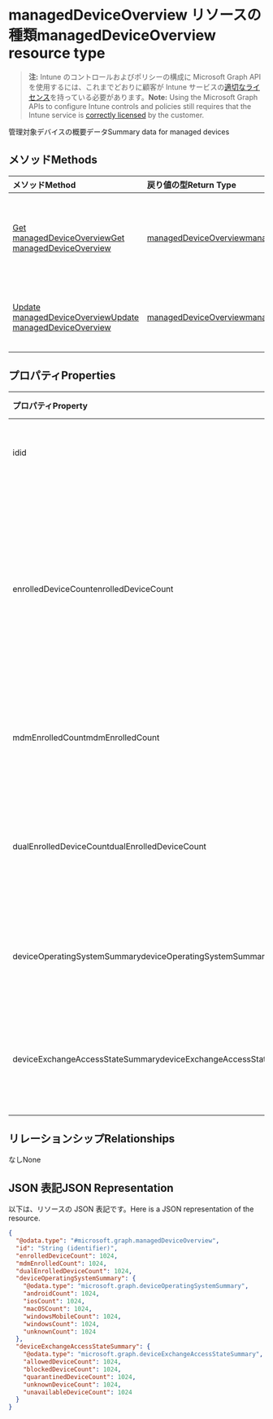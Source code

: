 # <a name="manageddeviceoverview-resource-type"></a><span data-ttu-id="a54fd-101">managedDeviceOverview リソースの種類</span><span class="sxs-lookup"><span data-stu-id="a54fd-101">managedDeviceOverview resource type</span></span>

> <span data-ttu-id="a54fd-102">**注:** Intune のコントロールおよびポリシーの構成に Microsoft Graph API を使用するには、これまでどおりに顧客が Intune サービスの[適切なライセンス](https://go.microsoft.com/fwlink/?linkid=839381)を持っている必要があります。</span><span class="sxs-lookup"><span data-stu-id="a54fd-102">**Note:** Using the Microsoft Graph APIs to configure Intune controls and policies still requires that the Intune service is [correctly licensed](https://go.microsoft.com/fwlink/?linkid=839381) by the customer.</span></span>

<span data-ttu-id="a54fd-103">管理対象デバイスの概要データ</span><span class="sxs-lookup"><span data-stu-id="a54fd-103">Summary data for managed devices</span></span>
## <a name="methods"></a><span data-ttu-id="a54fd-104">メソッド</span><span class="sxs-lookup"><span data-stu-id="a54fd-104">Methods</span></span>
|<span data-ttu-id="a54fd-105">メソッド</span><span class="sxs-lookup"><span data-stu-id="a54fd-105">Method</span></span>|<span data-ttu-id="a54fd-106">戻り値の型</span><span class="sxs-lookup"><span data-stu-id="a54fd-106">Return Type</span></span>|<span data-ttu-id="a54fd-107">説明</span><span class="sxs-lookup"><span data-stu-id="a54fd-107">Description</span></span>|
|:---|:---|:---|
|[<span data-ttu-id="a54fd-108">Get managedDeviceOverview</span><span class="sxs-lookup"><span data-stu-id="a54fd-108">Get managedDeviceOverview</span></span>](../api/intune_devices_manageddeviceoverview_get.md)|[<span data-ttu-id="a54fd-109">managedDeviceOverview</span><span class="sxs-lookup"><span data-stu-id="a54fd-109">managedDeviceOverview</span></span>](../resources/intune_devices_manageddeviceoverview.md)|<span data-ttu-id="a54fd-110">[managedDeviceOverview](../resources/intune_devices_manageddeviceoverview.md) オブジェクトのプロパティとリレーションシップを読み取ります。</span><span class="sxs-lookup"><span data-stu-id="a54fd-110">Read properties and relationships of the [managedDeviceOverview](../resources/intune_devices_manageddeviceoverview.md) object.</span></span>|
|[<span data-ttu-id="a54fd-111">Update managedDeviceOverview</span><span class="sxs-lookup"><span data-stu-id="a54fd-111">Update managedDeviceOverview</span></span>](../api/intune_devices_manageddeviceoverview_update.md)|[<span data-ttu-id="a54fd-112">managedDeviceOverview</span><span class="sxs-lookup"><span data-stu-id="a54fd-112">managedDeviceOverview</span></span>](../resources/intune_devices_manageddeviceoverview.md)|<span data-ttu-id="a54fd-113">[managedDeviceOverview](../resources/intune_devices_manageddeviceoverview.md) オブジェクトのプロパティを更新します。</span><span class="sxs-lookup"><span data-stu-id="a54fd-113">Update the properties of a [managedDeviceOverview](../resources/intune_devices_manageddeviceoverview.md) object.</span></span>|

## <a name="properties"></a><span data-ttu-id="a54fd-114">プロパティ</span><span class="sxs-lookup"><span data-stu-id="a54fd-114">Properties</span></span>
|<span data-ttu-id="a54fd-115">プロパティ</span><span class="sxs-lookup"><span data-stu-id="a54fd-115">Property</span></span>|<span data-ttu-id="a54fd-116">型</span><span class="sxs-lookup"><span data-stu-id="a54fd-116">Type</span></span>|<span data-ttu-id="a54fd-117">説明</span><span class="sxs-lookup"><span data-stu-id="a54fd-117">Description</span></span>|
|:---|:---|:---|
|<span data-ttu-id="a54fd-118">id</span><span class="sxs-lookup"><span data-stu-id="a54fd-118">id</span></span>|<span data-ttu-id="a54fd-119">文字列型 (String)</span><span class="sxs-lookup"><span data-stu-id="a54fd-119">String</span></span>|<span data-ttu-id="a54fd-120">概要の一意識別子</span><span class="sxs-lookup"><span data-stu-id="a54fd-120">Unique Identifier for the summary</span></span>|
|<span data-ttu-id="a54fd-121">enrolledDeviceCount</span><span class="sxs-lookup"><span data-stu-id="a54fd-121">enrolledDeviceCount</span></span>|<span data-ttu-id="a54fd-122">Int32</span><span class="sxs-lookup"><span data-stu-id="a54fd-122">Int32</span></span>|<span data-ttu-id="a54fd-123">登録済みデバイスの合計数。</span><span class="sxs-lookup"><span data-stu-id="a54fd-123">Total enrolled device count.</span></span> <span data-ttu-id="a54fd-124">Intune PC エージェントで管理されている PC デバイスは含まれません</span><span class="sxs-lookup"><span data-stu-id="a54fd-124">Does not include PC devices managed via Intune PC Agent</span></span>|
|<span data-ttu-id="a54fd-125">mdmEnrolledCount</span><span class="sxs-lookup"><span data-stu-id="a54fd-125">mdmEnrolledCount</span></span>|<span data-ttu-id="a54fd-126">Int32</span><span class="sxs-lookup"><span data-stu-id="a54fd-126">Int32</span></span>|<span data-ttu-id="a54fd-127">MDM に登録されているデバイスの数</span><span class="sxs-lookup"><span data-stu-id="a54fd-127">The number of devices enrolled in MDM</span></span>|
|<span data-ttu-id="a54fd-128">dualEnrolledDeviceCount</span><span class="sxs-lookup"><span data-stu-id="a54fd-128">dualEnrolledDeviceCount</span></span>|<span data-ttu-id="a54fd-129">Int32</span><span class="sxs-lookup"><span data-stu-id="a54fd-129">Int32</span></span>|<span data-ttu-id="a54fd-130">MDM と EAS の両方に登録されているデバイスの数</span><span class="sxs-lookup"><span data-stu-id="a54fd-130">The number of devices enrolled in both MDM and EAS</span></span>|
|<span data-ttu-id="a54fd-131">deviceOperatingSystemSummary</span><span class="sxs-lookup"><span data-stu-id="a54fd-131">deviceOperatingSystemSummary</span></span>|[<span data-ttu-id="a54fd-132">deviceOperatingSystemSummary</span><span class="sxs-lookup"><span data-stu-id="a54fd-132">deviceOperatingSystemSummary</span></span>](../resources/intune_devices_deviceoperatingsystemsummary.md)|<span data-ttu-id="a54fd-133">デバイスのオペレーティング システムの概要。</span><span class="sxs-lookup"><span data-stu-id="a54fd-133">Device operating system summary.</span></span>|
|<span data-ttu-id="a54fd-134">deviceExchangeAccessStateSummary</span><span class="sxs-lookup"><span data-stu-id="a54fd-134">deviceExchangeAccessStateSummary</span></span>|[<span data-ttu-id="a54fd-135">deviceExchangeAccessStateSummary</span><span class="sxs-lookup"><span data-stu-id="a54fd-135">deviceExchangeAccessStateSummary</span></span>](../resources/intune_devices_deviceexchangeaccessstatesummary.md)|<span data-ttu-id="a54fd-136">Intune での Exchange アクセス状態の配布</span><span class="sxs-lookup"><span data-stu-id="a54fd-136">Distribution of Exchange Access State in Intune</span></span>|

## <a name="relationships"></a><span data-ttu-id="a54fd-137">リレーションシップ</span><span class="sxs-lookup"><span data-stu-id="a54fd-137">Relationships</span></span>
<span data-ttu-id="a54fd-138">なし</span><span class="sxs-lookup"><span data-stu-id="a54fd-138">None</span></span>
## <a name="json-representation"></a><span data-ttu-id="a54fd-139">JSON 表記</span><span class="sxs-lookup"><span data-stu-id="a54fd-139">JSON Representation</span></span>
<span data-ttu-id="a54fd-140">以下は、リソースの JSON 表記です。</span><span class="sxs-lookup"><span data-stu-id="a54fd-140">Here is a JSON representation of the resource.</span></span>
<!-- {
  "blockType": "resource",
  "keyProperty": "id",
  "@odata.type": "microsoft.graph.managedDeviceOverview"
}
-->
``` json
{
  "@odata.type": "#microsoft.graph.managedDeviceOverview",
  "id": "String (identifier)",
  "enrolledDeviceCount": 1024,
  "mdmEnrolledCount": 1024,
  "dualEnrolledDeviceCount": 1024,
  "deviceOperatingSystemSummary": {
    "@odata.type": "microsoft.graph.deviceOperatingSystemSummary",
    "androidCount": 1024,
    "iosCount": 1024,
    "macOSCount": 1024,
    "windowsMobileCount": 1024,
    "windowsCount": 1024,
    "unknownCount": 1024
  },
  "deviceExchangeAccessStateSummary": {
    "@odata.type": "microsoft.graph.deviceExchangeAccessStateSummary",
    "allowedDeviceCount": 1024,
    "blockedDeviceCount": 1024,
    "quarantinedDeviceCount": 1024,
    "unknownDeviceCount": 1024,
    "unavailableDeviceCount": 1024
  }
}
```



